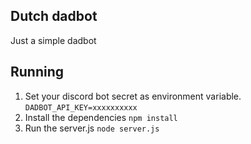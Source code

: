 ## Dutch dadbot
Just a simple dadbot
## Running
1. Set your discord bot secret as environment variable.
`DADBOT_API_KEY=xxxxxxxxxx`
2. Install the dependencies
`npm install`
3. Run the server.js
`node server.js`